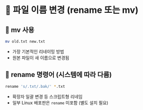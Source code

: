 # 📝 파일 이름 변경 (rename 또는 mv)

## 📌 mv 사용

```bash
mv old.txt new.txt
```

- 가장 기본적인 리네이밍 방법
- 원본 파일이 새 이름으로 변경됨

## 📌 rename 명령어 (시스템에 따라 다름)

```bash
rename 's/.txt/.bak/' *.txt
```

- 확장자 일괄 변경 등 스크립트형 리네임
- 일부 Linux 배포판은 `rename` 미포함 (별도 설치 필요)